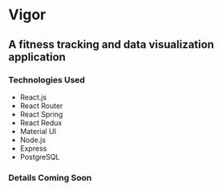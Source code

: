 # Vigor

## A fitness tracking and data visualization application

### Technologies Used

- React.js
- React Router
- React Spring
- React Redux
- Material UI
- Node.js
- Express
- PostgreSQL

### Details Coming Soon
